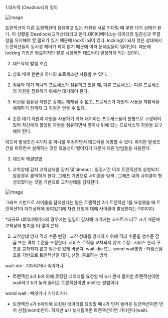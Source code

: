 1.데드락 (Deadlock)의 정의

![image](https://github.com/24tngus/CS_STUDY/assets/122462263/59767e58-31e9-49d2-a6d7-e5ea6669cd7e)


 트랜잭션이 다른 트랜잭션이 점유하고 있는 자원을 서로 기다릴 때 무한 대기 상태가 된다. 이 상황을 Deadlock(교착상태)라고 한다.데이터베이스는 데이터의 일관성과 무결성을 유지해야 할 필요가 있기 때문에 lock이 되어 있다. locking이 되지 않은 상태에서 트랜잭션들이 동시성 제어가 되지 않기 때문에 여러 문제점들이 일어난다. 때문에 locking 기법은 필요하지만 잘못 사용하면 데드락이 발생하게 되는 것이다.



2. 데드락의 발생 조건
1) 상호 배제
 한번에 하나의 프로세스만 사용할 수 있다.

2) 점유와 대기
하나의 프로세스가 점유하고 있을 떄, 다른 프로세스는 다른 프로세스의 자원을 점유하기 위해선 대기해야 한다.

3) 비선점
점유된 자원은 강제로 해제될 수 없고, 프로세스가 자원의 사용을 자발적을 해제하기 전까지 그 자원은 얻을 수 없다.

4) 순환 대기
자원과 자원을 사용하기 위해 대기하는 프로세스들이 원형으로 구성되어 있어 자신에게 할당된 자원을 점유하면서 앞이나 뒤에 있는 프로세스의 자원을 요구해야 한다.

데드락 발생조건 4가지 중 하나를 부정하면서  데드락을 예방할 수 있다. 하지만 발생조건을 피하면서 설계하는 것은 효율성이 떨어지기 때문에 다른 방법들을 사용한다. 

3. 데드락 해결방법
1) 교착상태 감지
교착상태를 감지 및 timeout : 일정시간 이후 트랜직션이 실행되지 않을경우 롤백하게 한다.
그래프 기반으로 사이클을 탐색 : 그래프 내의 사이클이 형성되었다는 것을 기반으로 교착상태를 감지한다.

![image](https://github.com/24tngus/CS_STUDY/assets/122462263/ca047669-caab-4f54-bf40-1cc8fe95c002)

그래프 기반으로 사이클을 탐색한다는 말은 트랜잭선 2가 트랜잭션 1를 요청했을 때 트랜잭션1이 대기상태에 놓여있기에 자원 요청에 대해 사이클이 발생한다는 의미이다. 

*대규모 데이터베이스의 경우에는 일일이 감지해 내기에는 코스트가 너무 크기 때문에 교착상태 방지를 더 많이 쓴다.



2) 교착상태 방지
격리 수준 변경 : 교착 상태를 방지하기 위해 격리 수준을 행수준 잠금 또는 격치 수준을 조정한다.
서비스 로직을 교차되지 않게 수정 : 서비스 논리 구조를 교차되지 않고 일관성 있게 바꾼다.
wait-die 또는 wond wait방법 : 타임스탬프를 기반으로 트랜잭션을 대기, 선점, 종료하는 방식


wait-die : 기다리거나 죽이거나
- 트랜잭션 a가 b에 의해 로킹된 데이터를 요청할 때 b가 먼저 들어온 트랜잭션이면 wait하고 b가 늦게 들어온 트랜잭션이면 die하는 방법이다.

wond wait : 빼앗거나 기다리거나
- 트랜잭션 a가 b에의해 로킹된 데이터를 요청할 때 a가 먼저 들어온 트랜잭션이면 먼저 선점(wond)한다. 하지만 a가 늦게들어온 트랜잭션이면 기다린다(wait).

